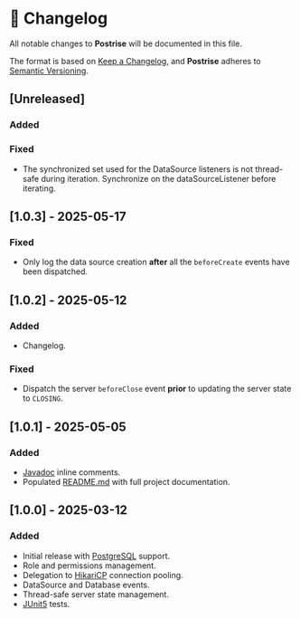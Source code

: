 # :memo: Changelog

All notable changes to **Postrise** will be documented in this file.

The format is based on [Keep a Changelog](https://keepachangelog.com/en/1.1.0/),
and **Postrise** adheres to [Semantic Versioning](https://semver.org/spec/v2.0.0.html).

## [Unreleased]

### Added

### Fixed

-   The synchronized set used for the DataSource listeners is not thread-safe during iteration. Synchronize on the dataSourceListener before iterating.

## [1.0.3] - 2025-05-17

### Fixed

-   Only log the data source creation **after** all the `beforeCreate` events have been dispatched.

## [1.0.2] - 2025-05-12

### Added

-   Changelog.

### Fixed

-   Dispatch the server `beforeClose` event **prior** to updating the server state to `CLOSING`.

## [1.0.1] - 2025-05-05

### Added

-   [Javadoc](https://javadoc.io/doc/org.adonix/postrise) inline comments.
-   Populated [README.md](README.md) with full project documentation.

## [1.0.0] - 2025-03-12

### Added

-   Initial release with [PostgreSQL](https://www.postgresql.org) support.
-   Role and permissions management.
-   Delegation to [HikariCP](https://github.com/brettwooldridge/HikariCP) connection pooling.
-   DataSource and Database events.
-   Thread-safe server state management.
-   [JUnit5](https://junit.org/junit5/) tests.
